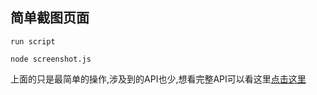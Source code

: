 ## 简单截图页面

`run script`	

`node screenshot.js`	

上面的只是最简单的操作,涉及到的API也少,想看完整API可以看这里[点击这里](https://github.com/puppeteer/puppeteer/blob/master/docs/api.md)